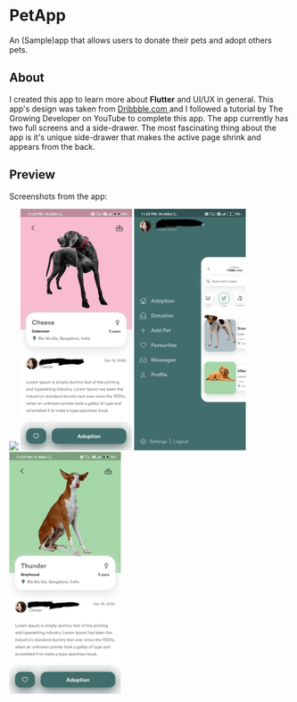 # PetApp

An (Sample)app that allows users to donate their pets and adopt others pets.

## About

I created this app to learn more about **Flutter** and UI/UX in general. This app's design was taken from [Dribbble.com ](https://dribbble.com/)and I followed a tutorial by The Growing Developer on YouTube to complete this app. The app currently has two full screens and a side-drawer. The most fascinating thing about the app is it's unique side-drawer that makes the active page shrink and appears from the back.

## Preview

Screenshots from the app:

<img src="images/s4.jpg" width = "200"></img>
<img src="images/s2.jpg" width = "200"></img>
<img src="images/s1.jpg" width = "200"></img>
<img src="images/s3.jpg" width = "200"></img>

